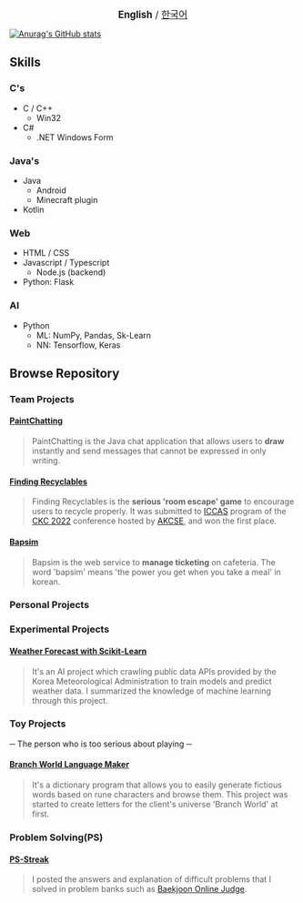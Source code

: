 <p align="center">
<big><b>English</b> / <a href="https://github.com/DoubleDeltas/DoubleDeltas/blob/master/README_kr.md">한국어</a></big></p>

[![Anurag's GitHub stats](https://github-readme-stats.vercel.app/api?username=DoubleDeltas)](https://github.com/anuraghazra/github-readme-stats)

## Skills
### C's
* C / C++
	* Win32
* C#
	* .NET Windows Form

### Java's
* Java
	* Android
	* Minecraft plugin
* Kotlin

### Web
* HTML / CSS
* Javascript / Typescript
	* Node.js (backend)
* Python: Flask

### AI
* Python
	* ML: NumPy, Pandas, Sk-Learn
	* NN: Tensorflow, Keras

## Browse Repository

### Team Projects
#### [PaintChatting](https://github.com/yunseunghyeok/PaintChatting)
> PaintChatting is the Java chat application that allows users to **draw** instantly and send messages that cannot be expressed in only writing.

#### [Finding Recyclables](https://github.com/2022-ICCAS-Team8/recycle-PartTimeJob)
> Finding Recyclables is the **serious 'room escape' game** to encourage users to recycle properly. It was submitted to [ICCAS](http://akcse.ca/ckc2022/index.php?gt=pro/pro06) program of the [CKC 2022](http://akcse.ca/ckc2022/) conference hosted by [AKCSE](https://www.akcse.ca/), and won the first place.

#### [Bapsim](https://github.com/CapstoneDesign-Plus/CapstoneDesign2022)
> Bapsim is the web service to **manage ticketing** on cafeteria. The word 'bapsim' means 'the power you get when you take a meal' in korean.

### Personal Projects
> 

### Experimental Projects
#### [Weather Forecast with Scikit-Learn](https://github.com/DoubleDeltas/WeatherForecastWithSklearn)
> It's an AI project which crawling public data APIs provided by the Korea Meteorological Administration to train models and predict weather data. I summarized the knowledge of machine learning through this project.

### Toy Projects
─ The person who is too serious about playing ─

#### [Branch World Language Maker](https://github.com/DoubleDeltas/BranchWorldLangMaker)
> It's a dictionary program that allows you to easily generate fictious words based on rune characters and browse them. This project was started to create letters for the client's universe 'Branch World' at first.

### Problem Solving(PS)
#### [PS-Streak](https://github.com/DoubleDeltas/PS-Streak)
> I posted the answers and explanation of difficult problems that I solved in problem banks such as [Baekjoon Online Judge](https://www.acmicpc.net/).